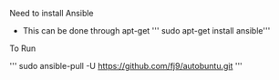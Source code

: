 Need to install Ansible
* This can be done through apt-get 
''' sudo apt-get install ansible'''

To Run

''' sudo ansible-pull -U https://github.com/fj9/autobuntu.git '''
